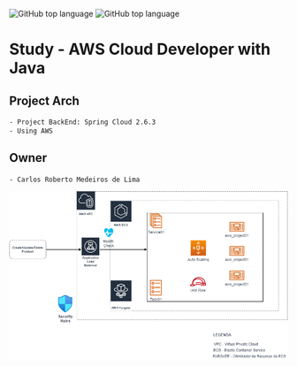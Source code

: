 ![GitHub top language](https://img.shields.io/badge/SPRING%20BOOT-2.6.4-brightgreen)
![GitHub top language](https://img.shields.io/badge/APP%20RELEASE-1.0.0-blue)
# Study - AWS Cloud Developer with Java

## Project Arch
	- Project BackEnd: Spring Cloud 2.6.3
	- Using AWS
	
## Owner
	- Carlos Roberto Medeiros de Lima
	
<p align="center">
  <img src= "https://github.com/CarlosRobertoMedeiros/study-aws-project/blob/main/Estrutura.png" />
</p>
	
	
	
	
